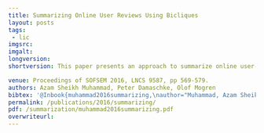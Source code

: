 ```yaml
---
title: Summarizing Online User Reviews Using Bicliques
layout: posts
tags:
 - lic
imgsrc: 
imgalt: 
longversion:
shortversion: This paper presents an approach to summarize online user-reviews based on finding bicliques in the bipartite word-document graph.

venue: Proceedings of SOFSEM 2016, LNCS 9587, pp 569-579.
authors: Azam Sheikh Muhammad, Peter Damaschke, Olof Mogren
bibtex: '@Inbook{muhammad2016summarizing,\nauthor="Muhammad, Azam Sheikh\nand Damaschke, Peter\nand Mogren, Olof",\neditor="Freivalds, M{\={a}}rti{\c{n}}{\v{s}} R{\={u}}si{\c{n}}{\v{s}}\nand Engels, Gregor\nand Catania, Barbara",\ntitle="Summarizing Online User Reviews Using Bicliques",\nbookTitle="SOFSEM 2016: Theory and Practice of Computer Science: 42nd International Conference on Current Trends in Theory and Practice of Computer Science, Harrachov, Czech Republic, January 23-28, 2016, Proceedings",\nyear="2016",publisher="Springer Berlin Heidelberg",\naddress="Berlin, Heidelberg",\npages="569--579",\nisbn="978-3-662-49192-8",\ndoi="10.1007/978-3-662-49192-8_46",\nurl="http://dx.doi.org/10.1007/978-3-662-49192-8_46"\n}'
permalink: /publications/2016/summarizing/
pdf: /summarization/muhammad2016summarizing.pdf
overwriteurl: 
---
```


